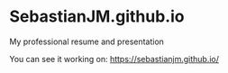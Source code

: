 # SebastianJM.github.io
My professional resume and presentation

You can see it working on: https://sebastianjm.github.io/
